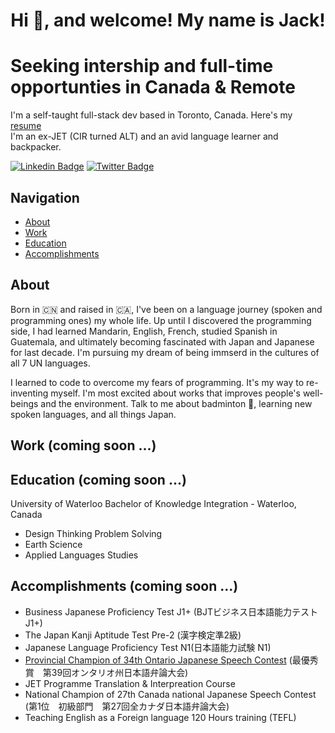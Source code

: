 <h1 align="center">Hi 👋, and welcome! My name is Jack!</h1>


# Seeking intership and full-time opportunties in Canada & Remote
I'm a self-taught full-stack dev based in Toronto, Canada. Here's my [resume](https://www.linkedin.com/in/jackli0707/overlay/1635529962323/single-media-viewer/?profileId=ACoAACM7NV8BVHKoxqMZcQX1Z-gIPc8aqap2Te8) </br> 
I'm an ex-JET (CIR turned ALT) and an avid language learner and backpacker. </br>


[![Linkedin Badge](https://img.shields.io/badge/LinkedIn-blue?style=flat&logo=linkedin&labelColor=blue&link=https://www.linkedin.com/in/jackli0707/)](https://www.linkedin.com/in/jackli0707/)
[![Twitter Badge](https://img.shields.io/badge/-Twitter-1ca0f1?style=flat&labelColor=1ca0f1&logo=twitter&logoColor=white&link=https://https://twitter.com/li_jack0707)](https://twitter.com/li_jack0707) 

## Navigation
- [About](#about)
- [Work](#work)
- [Education](#education)
- [Accomplishments](#accomplishments)


## About
Born in 🇨🇳 and raised in 🇨🇦, I've been on a language journey (spoken and programming ones) my whole life. Up until I discovered the programming side, I had learned  Mandarin, English, French, studied Spanish in Guatemala, and ultimately becoming fascinated with Japan and Japanese for last decade. I'm pursuing my dream of being immserd in the cultures of all 7 UN languages.

I learned to code to overcome my fears of programming. It's my way to re-inventing myself.
I'm most excited about works that improves people's well-beings and the environment.
Talk to me about badminton 🏸, learning new spoken languages, and all things Japan. </br>


## Work (coming soon ...)


## Education (coming soon ...)
University of Waterloo
Bachelor of Knowledge Integration - Waterloo, Canada
- Design Thinking Problem Solving 
- Earth Science
- Applied Languages Studies



## Accomplishments (coming soon ...)
- Business Japanese Proficiency Test J1+ (BJTビジネス日本語能力テスト J1+)
- The Japan Kanji Aptitude Test Pre-2 (漢字検定準2級)
- Japanese Language Proficiency Test N1(日本語能力試験 N1)
- [Provincial Champion of 34th Ontario Japanese Speech Contest](https://www.youtube.com/watch?v=tGrz8yKtzIw&list=PLHWuZ9otK00L59a0i8ZrWc8PzMDNEd47G) (最優秀賞　第39回オンタリオ州日本語弁論大会)
- JET Programme Translation & Interpreation Course
- National Champion of 27th Canada national Japanese Speech Contest (第1位　初級部門　第27回全カナダ日本語弁論大会)
- Teaching English as a Foreign language 120 Hours training (TEFL) 

